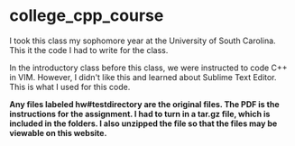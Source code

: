 # college_cpp_course

I took this class my sophomore year at the University of South Carolina. This it the code I had to write for the class.

In the introductory class before this class, we were instructed to code C++ in VIM. However, I didn't like this and learned about Sublime Text Editor. This is what I used for this code.

**Any files labeled hw#testdirectory are the original files. The PDF is the instructions for the assignment. I had to turn in a tar.gz file, which is included in the folders. I also unzipped the file so that the files may be viewable on this website.**
